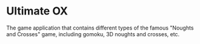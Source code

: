 # Ultimate OX
The game application that contains different types of the famous "Noughts and Crosses" game, including gomoku, 3D noughts and crosses, etc.
